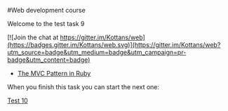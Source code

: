 #Web development course

Welcome to the test task 9


[![Join the chat at https://gitter.im/Kottans/web](https://badges.gitter.im/Kottans/web.svg)](https://gitter.im/Kottans/web?utm_source=badge&utm_medium=badge&utm_campaign=pr-badge&utm_content=badge)


* [The MVC Pattern in Ruby](https://classroom.udacity.com/courses/ud270/)


When you finish this task you can start the next one:

[Test 10](https://github.com/Kottans/web/blob/master/README10.md)
